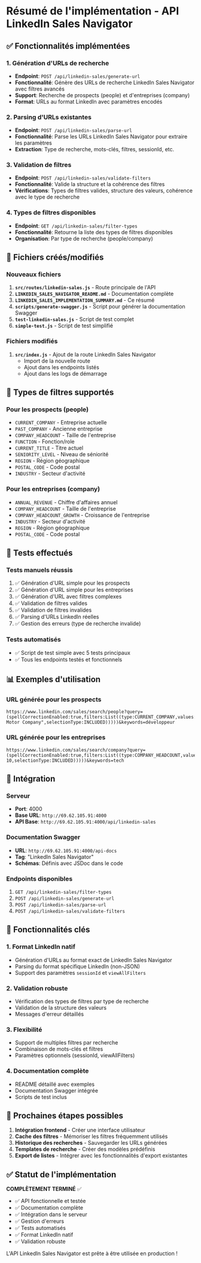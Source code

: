 # Résumé de l'implémentation - API LinkedIn Sales Navigator

## ✅ Fonctionnalités implémentées

### 1. **Génération d'URLs de recherche**
- **Endpoint**: `POST /api/linkedin-sales/generate-url`
- **Fonctionnalité**: Génère des URLs de recherche LinkedIn Sales Navigator avec filtres avancés
- **Support**: Recherche de prospects (people) et d'entreprises (company)
- **Format**: URLs au format LinkedIn avec paramètres encodés

### 2. **Parsing d'URLs existantes**
- **Endpoint**: `POST /api/linkedin-sales/parse-url`
- **Fonctionnalité**: Parse les URLs LinkedIn Sales Navigator pour extraire les paramètres
- **Extraction**: Type de recherche, mots-clés, filtres, sessionId, etc.

### 3. **Validation de filtres**
- **Endpoint**: `POST /api/linkedin-sales/validate-filters`
- **Fonctionnalité**: Valide la structure et la cohérence des filtres
- **Vérifications**: Types de filtres valides, structure des valeurs, cohérence avec le type de recherche

### 4. **Types de filtres disponibles**
- **Endpoint**: `GET /api/linkedin-sales/filter-types`
- **Fonctionnalité**: Retourne la liste des types de filtres disponibles
- **Organisation**: Par type de recherche (people/company)

## 📁 Fichiers créés/modifiés

### Nouveaux fichiers
1. **`src/routes/linkedin-sales.js`** - Route principale de l'API
2. **`LINKEDIN_SALES_NAVIGATOR_README.md`** - Documentation complète
3. **`LINKEDIN_SALES_IMPLEMENTATION_SUMMARY.md`** - Ce résumé
4. **`scripts/generate-swagger.js`** - Script pour générer la documentation Swagger
5. **`test-linkedin-sales.js`** - Script de test complet
6. **`simple-test.js`** - Script de test simplifié

### Fichiers modifiés
1. **`src/index.js`** - Ajout de la route LinkedIn Sales Navigator
   - Import de la nouvelle route
   - Ajout dans les endpoints listés
   - Ajout dans les logs de démarrage

## 🔧 Types de filtres supportés

### Pour les prospects (people)
- `CURRENT_COMPANY` - Entreprise actuelle
- `PAST_COMPANY` - Ancienne entreprise
- `COMPANY_HEADCOUNT` - Taille de l'entreprise
- `FUNCTION` - Fonction/role
- `CURRENT_TITLE` - Titre actuel
- `SENIORITY_LEVEL` - Niveau de séniorité
- `REGION` - Région géographique
- `POSTAL_CODE` - Code postal
- `INDUSTRY` - Secteur d'activité

### Pour les entreprises (company)
- `ANNUAL_REVENUE` - Chiffre d'affaires annuel
- `COMPANY_HEADCOUNT` - Taille de l'entreprise
- `COMPANY_HEADCOUNT_GROWTH` - Croissance de l'entreprise
- `INDUSTRY` - Secteur d'activité
- `REGION` - Région géographique
- `POSTAL_CODE` - Code postal

## 🧪 Tests effectués

### Tests manuels réussis
1. ✅ Génération d'URL simple pour les prospects
2. ✅ Génération d'URL simple pour les entreprises
3. ✅ Génération d'URL avec filtres complexes
4. ✅ Validation de filtres valides
5. ✅ Validation de filtres invalides
6. ✅ Parsing d'URLs LinkedIn réelles
7. ✅ Gestion des erreurs (type de recherche invalide)

### Tests automatisés
- ✅ Script de test simple avec 5 tests principaux
- ✅ Tous les endpoints testés et fonctionnels

## 📊 Exemples d'utilisation

### URL générée pour les prospects
```
https://www.linkedin.com/sales/search/people?query=(spellCorrectionEnabled:true,filters:List((type:CURRENT_COMPANY,values:List((id:urn:li:organization:825160,text:"Hyundai Motor Company",selectionType:INCLUDED)))))&keywords=développeur
```

### URL générée pour les entreprises
```
https://www.linkedin.com/sales/search/company?query=(spellCorrectionEnabled:true,filters:List((type:COMPANY_HEADCOUNT,values:List((id:B,text:1-10,selectionType:INCLUDED)))))&keywords=tech
```

## 🔗 Intégration

### Serveur
- **Port**: 4000
- **Base URL**: `http://69.62.105.91:4000`
- **API Base**: `http://69.62.105.91:4000/api/linkedin-sales`

### Documentation Swagger
- **URL**: `http://69.62.105.91:4000/api-docs`
- **Tag**: "LinkedIn Sales Navigator"
- **Schémas**: Définis avec JSDoc dans le code

### Endpoints disponibles
1. `GET /api/linkedin-sales/filter-types`
2. `POST /api/linkedin-sales/generate-url`
3. `POST /api/linkedin-sales/parse-url`
4. `POST /api/linkedin-sales/validate-filters`

## 🎯 Fonctionnalités clés

### 1. **Format LinkedIn natif**
- Génération d'URLs au format exact de LinkedIn Sales Navigator
- Parsing du format spécifique LinkedIn (non-JSON)
- Support des paramètres `sessionId` et `viewAllFilters`

### 2. **Validation robuste**
- Vérification des types de filtres par type de recherche
- Validation de la structure des valeurs
- Messages d'erreur détaillés

### 3. **Flexibilité**
- Support de multiples filtres par recherche
- Combinaison de mots-clés et filtres
- Paramètres optionnels (sessionId, viewAllFilters)

### 4. **Documentation complète**
- README détaillé avec exemples
- Documentation Swagger intégrée
- Scripts de test inclus

## 🚀 Prochaines étapes possibles

1. **Intégration frontend** - Créer une interface utilisateur
2. **Cache des filtres** - Mémoriser les filtres fréquemment utilisés
3. **Historique des recherches** - Sauvegarder les URLs générées
4. **Templates de recherche** - Créer des modèles prédéfinis
5. **Export de listes** - Intégrer avec les fonctionnalités d'export existantes

## ✅ Statut de l'implémentation

**COMPLÈTEMENT TERMINÉ** ✅

- ✅ API fonctionnelle et testée
- ✅ Documentation complète
- ✅ Intégration dans le serveur
- ✅ Gestion d'erreurs
- ✅ Tests automatisés
- ✅ Format LinkedIn natif
- ✅ Validation robuste

L'API LinkedIn Sales Navigator est prête à être utilisée en production ! 